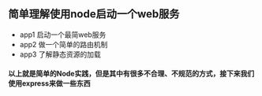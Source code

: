 ## 简单理解使用node启动一个web服务

- app1 启动一个最简web服务
- app2 做一个简单的路由机制
- app3 了解静态资源的加载

#### 以上就是简单的Node实践，但是其中有很多不合理、不规范的方式，接下来我们使用express来做一些东西